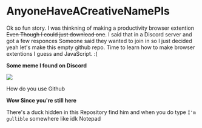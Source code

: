 # AnyoneHaveACreativeNamePls
Ok so fun story. I was thinkning of making a productivity browser extention ~~Even Though I could just download one~~. I said that in a Discord server and got a few responces 
Someone said they wanted to join in so I just decided yeah let's make this empty github repo. 
Time to learn how to make browser extentions I guess and JavaScript. :(

**Some meme I found on Discord**

![](https://cdn.discordapp.com/attachments/438385899873763328/885585571026722816/20210820_010855.png)

How do you use Github

**Wow Since you're still here** 

There's a duck hidden in this Repository find him and when you do type `I'm gullible` somewhere like idk Notepad
